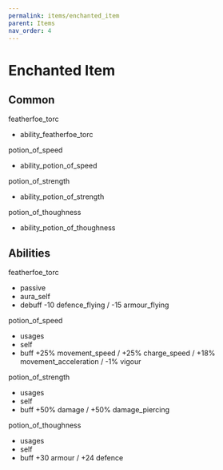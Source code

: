 ```yaml
---
permalink: items/enchanted_item
parent: Items
nav_order: 4
---
```


# Enchanted Item

## Common

featherfoe_torc
- ability_featherfoe_torc

potion_of_speed
- ability_potion_of_speed

potion_of_strength
- ability_potion_of_strength

potion_of_thoughness
- ability_potion_of_thoughness

## Abilities

featherfoe_torc
- passive
- aura_self
- debuff -10 defence_flying / -15 armour_flying

potion_of_speed
- usages
- self
- buff +25% movement_speed / +25% charge_speed / +18% movement_acceleration / -1% vigour

potion_of_strength
- usages
- self
- buff +50% damage / +50% damage_piercing

potion_of_thoughness
- usages
- self
- buff +30 armour / +24 defence
